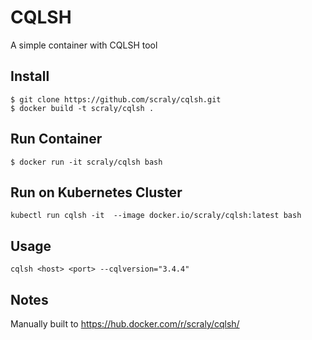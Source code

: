 # CQLSH

A simple container with CQLSH tool

## Install

```
$ git clone https://github.com/scraly/cqlsh.git
$ docker build -t scraly/cqlsh .
```

## Run Container

```
$ docker run -it scraly/cqlsh bash
```

## Run on Kubernetes Cluster

```
kubectl run cqlsh -it  --image docker.io/scraly/cqlsh:latest bash
```

## Usage

```
cqlsh <host> <port> --cqlversion="3.4.4"
```

## Notes

Manually built to https://hub.docker.com/r/scraly/cqlsh/
